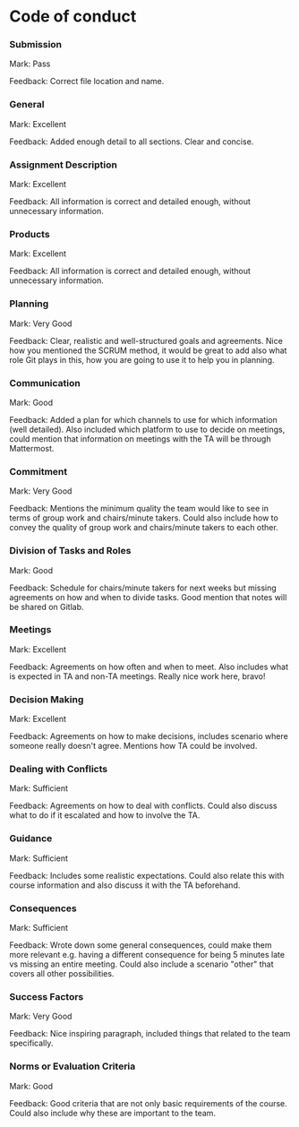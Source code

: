 # Code of conduct

### Submission

Mark: Pass

Feedback: Correct file location and name.


### General 

Mark: Excellent

Feedback: Added enough detail to all sections. Clear and concise.


### Assignment Description

Mark: Excellent

Feedback: All information is correct and detailed enough, without unnecessary information. 

### Products

Mark: Excellent

Feedback: All information is correct and detailed enough, without unnecessary information. 

### Planning

Mark: Very Good

Feedback: Clear, realistic and well-structured goals and agreements. Nice how you mentioned the SCRUM method, it would be great to add also what role Git plays in this, how you are going to use it to help you in planning.

### Communication

Mark: Good

Feedback: Added a plan for which channels to use for which information (well detailed). Also included which platform to use to decide on meetings, could mention that information on meetings with the TA will be through Mattermost.


### Commitment

Mark: Very Good

Feedback: Mentions the minimum quality the team would like to see in terms of group work and chairs/minute takers. Could also include how to convey the quality of group work and chairs/minute takers to each other.


### Division of Tasks and Roles
  
Mark: Good

Feedback: Schedule for chairs/minute takers for next weeks but missing agreements on how and when to divide tasks. Good mention that notes will be shared on Gitlab.

### Meetings
  
Mark: Excellent

Feedback: Agreements on how often and when to meet. Also includes what is expected in TA and non-TA meetings. Really nice work here, bravo!

### Decision Making

Mark: Excellent

Feedback: Agreements on how to make decisions, includes scenario where someone really doesn't agree. Mentions how TA could be involved.

### Dealing with Conflicts
  
Mark: Sufficient

Feedback: Agreements on how to deal with conflicts. Could also discuss what to do if it escalated and how to involve the TA.

### Guidance
  
Mark: Sufficient

Feedback: Includes some realistic expectations. Could also relate this with course information and also discuss it with the TA beforehand.

### Consequences
  
Mark: Sufficient

Feedback: Wrote down some general consequences, could make them more relevant e.g. having a different consequence for being 5 minutes late vs missing an entire meeting. Could also include a scenario "other" that covers all other possibilities.

### Success Factors
  
Mark: Very Good

Feedback: Nice inspiring paragraph, included things that related to the team specifically.

### Norms or Evaluation Criteria

Mark: Good

Feedback: Good criteria that are not only basic requirements of the course. Could also include why these are important to the team.

